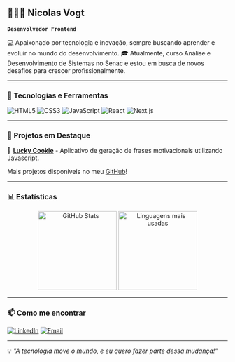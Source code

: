 ## 👨🏻‍💻 Nicolas Vogt

**`Desenvolvedor Frontend`**

💻 Apaixonado por tecnologia e inovação, sempre buscando aprender e evoluir no mundo do desenvolvimento.
🎓 Atualmente, curso Análise e Desenvolvimento de Sistemas no Senac e estou em busca de novos desafios para crescer profissionalmente.

---

### 🚀 Tecnologias e Ferramentas

![HTML5](https://img.shields.io/badge/HTML5-E34F26?style=for-the-badge&logo=html5&logoColor=white)
![CSS3](https://img.shields.io/badge/CSS3-1572B6?style=for-the-badge&logo=css3&logoColor=white)
![JavaScript](https://img.shields.io/badge/JavaScript-F7DF1E?style=for-the-badge&logo=javascript&logoColor=black)
![React](https://img.shields.io/badge/React-61DAFB?style=for-the-badge&logo=react&logoColor=black)
![Next.js](https://img.shields.io/badge/Next.js-000000?style=for-the-badge&logo=nextdotjs&logoColor=white)

---

### 📌 Projetos em Destaque

🔹 [**Lucky Cookie**](https://github.com/vogtnic/luckyCookie) - Aplicativo de geração de frases motivacionais utilizando Javascript.

Mais projetos disponíveis no meu [GitHub](https://github.com/vogtnic)!

---

### 📊 Estatísticas

<div align="center">
  <img 
    src="https://github-readme-stats.vercel.app/api?username=vogtnic&show_icons=true&theme=tokyonight&include_all_commits=true&locale=pt-br" 
    alt="GitHub Stats"
    height="180em"
  />
  <img 
    src="https://github-readme-stats.vercel.app/api/top-langs/?username=vogtnic&theme=tokyonight&layout=compact&custom_title=Linguagens&langs_count=9" 
    alt="Linguagens mais usadas"
    height="180em"
  />
</div>

---

### 📫 Como me encontrar

[![LinkedIn](https://img.shields.io/badge/LinkedIn-0077B5?style=for-the-badge&logo=linkedin&logoColor=white)](https://www.linkedin.com/in/vogtnic/)
[![Email](https://img.shields.io/badge/Email-D14836?style=for-the-badge&logo=gmail&logoColor=white)](mailto:nicolas.vogt.oliveira@gmail.com)

---

💡 *"A tecnologia move o mundo, e eu quero fazer parte dessa mudança!"*
